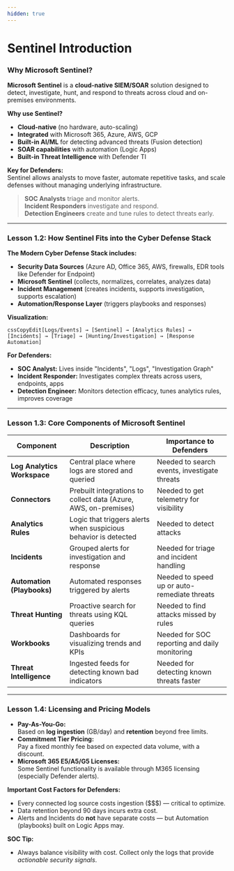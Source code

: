 ```yaml
---
hidden: true
---
```


# Sentinel Introduction

### **Why Microsoft Sentinel?**

**Microsoft Sentinel** is a **cloud-native SIEM/SOAR** solution designed to detect, investigate, hunt, and respond to threats across cloud and on-premises environments.

**Why use Sentinel?**

* **Cloud-native** (no hardware, auto-scaling)
* **Integrated** with Microsoft 365, Azure, AWS, GCP
* **Built-in AI/ML** for detecting advanced threats (Fusion detection)
* **SOAR capabilities** with automation (Logic Apps)
* **Built-in Threat Intelligence** with Defender TI

**Key for Defenders:**\
Sentinel allows analysts to move faster, automate repetitive tasks, and scale defenses without managing underlying infrastructure.

> **SOC Analysts** triage and monitor alerts.\
> **Incident Responders** investigate and respond.\
> **Detection Engineers** create and tune rules to detect threats early.

***

### **Lesson 1.2: How Sentinel Fits into the Cyber Defense Stack**

**The Modern Cyber Defense Stack includes:**

* **Security Data Sources** (Azure AD, Office 365, AWS, firewalls, EDR tools like Defender for Endpoint)
* **Microsoft Sentinel** (collects, normalizes, correlates, analyzes data)
* **Incident Management** (creates incidents, supports investigation, supports escalation)
* **Automation/Response Layer** (triggers playbooks and responses)

**Visualization:**

```
cssCopyEdit[Logs/Events] → [Sentinel] → [Analytics Rules] → [Incidents] → [Triage] → [Hunting/Investigation] → [Response Automation]
```

**For Defenders:**

* **SOC Analyst:** Lives inside "Incidents", "Logs", "Investigation Graph"
* **Incident Responder:** Investigates complex threats across users, endpoints, apps
* **Detection Engineer:** Monitors detection efficacy, tunes analytics rules, improves coverage

***

### **Lesson 1.3: Core Components of Microsoft Sentinel**

| Component                   | Description                                                     | Importance to Defenders                       |
| --------------------------- | --------------------------------------------------------------- | --------------------------------------------- |
| **Log Analytics Workspace** | Central place where logs are stored and queried                 | Needed to search events, investigate threats  |
| **Connectors**              | Prebuilt integrations to collect data (Azure, AWS, on-premises) | Needed to get telemetry for visibility        |
| **Analytics Rules**         | Logic that triggers alerts when suspicious behavior is detected | Needed to detect attacks                      |
| **Incidents**               | Grouped alerts for investigation and response                   | Needed for triage and incident handling       |
| **Automation (Playbooks)**  | Automated responses triggered by alerts                         | Needed to speed up or auto-remediate threats  |
| **Threat Hunting**          | Proactive search for threats using KQL queries                  | Needed to find attacks missed by rules        |
| **Workbooks**               | Dashboards for visualizing trends and KPIs                      | Needed for SOC reporting and daily monitoring |
| **Threat Intelligence**     | Ingested feeds for detecting known bad indicators               | Needed for detecting known threats faster     |

***

### **Lesson 1.4: Licensing and Pricing Models**

* **Pay-As-You-Go:**\
  Based on **log ingestion** (GB/day) and **retention** beyond free limits.
* **Commitment Tier Pricing:**\
  Pay a fixed monthly fee based on expected data volume, with a discount.
* **Microsoft 365 E5/A5/G5 Licenses:**\
  Some Sentinel functionality is available through M365 licensing (especially Defender alerts).

**Important Cost Factors for Defenders:**

* Every connected log source costs ingestion (\$$$) — critical to optimize.
* Data retention beyond 90 days incurs extra cost.
* Alerts and Incidents do **not** have separate costs — but Automation (playbooks) built on Logic Apps may.

**SOC Tip:**

* Always balance visibility with cost. Collect only the logs that provide _actionable security signals_.

